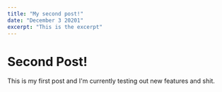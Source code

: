 ```yaml
---
title: "My second post!"
date: "December 3 20201"
excerpt: "This is the excerpt"
---
```


# Second Post!

This is my first post and I'm currently testing out new features and shit.